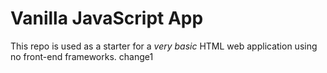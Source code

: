 # Vanilla JavaScript App

This repo is used as a starter for a _very basic_ HTML web application using no front-end frameworks.
change1
